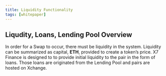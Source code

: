 ```yaml
---
title: Liquidity Functionality
tags: [whitepaper]
---
```


## Liqudity, Loans, Lending Pool Overview

In order for a Swap to occur, there must be liquidity in the system. Liquidity can be summarized as capital, **ETH**, provided to create a token’s price. X7 Finance is designed to to provide initial liquidity to the pair in the form of loans. Those loans are originated from the Lending Pool and pairs are hosted on Xchange.

